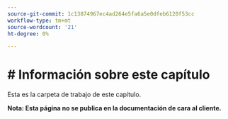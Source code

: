 ```yaml
---
source-git-commit: 1c13874967ec4ad264e5fa6a5e0dfeb6120f53cc
workflow-type: tm+mt
source-wordcount: '21'
ht-degree: 0%

---
```

# # Información sobre este capítulo

Esta es la carpeta de trabajo de este capítulo.

**Nota: Esta página no se publica en la documentación de cara al cliente.**
